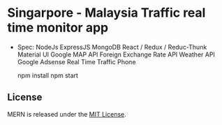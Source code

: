 # Singarpore - Malaysia Traffic real time monitor app

- Spec:
    NodeJs
    ExpressJS
    MongoDB
    React / Redux / Reduc-Thunk
    Material UI
    Google MAP API
    Foreign Exchange Rate API
    Weather API
    Google Adsense
    Real Time Traffic Phone
  
  npm install
  npm start

## License
MERN is released under the [MIT License](http://www.opensource.org/licenses/MIT).
